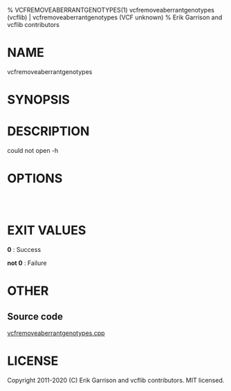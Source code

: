 % VCFREMOVEABERRANTGENOTYPES(1) vcfremoveaberrantgenotypes (vcflib) | vcfremoveaberrantgenotypes (VCF unknown)
% Erik Garrison and vcflib contributors

# NAME

vcfremoveaberrantgenotypes

# SYNOPSIS



# DESCRIPTION

could not open -h

# OPTIONS

```



```

# EXIT VALUES

**0**
: Success

**not 0**
: Failure

# OTHER

## Source code

[vcfremoveaberrantgenotypes.cpp](https://github.com/vcflib/vcflib/blob/master/src/vcfremoveaberrantgenotypes.cpp)

# LICENSE

Copyright 2011-2020 (C) Erik Garrison and vcflib contributors. MIT licensed.

<!--
  Created with ./scripts/bin2md.rb scripts/bin2md-template.erb
-->
